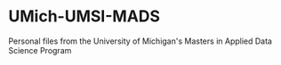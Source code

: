 # UMich-UMSI-MADS
Personal files from the University of Michigan's Masters in Applied Data Science Program
